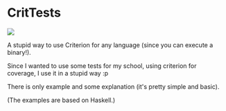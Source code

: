 # CritTests

![](https://i.pinimg.com/originals/bf/f0/d4/bff0d4921329499981eed72d2100334f.jpg)

A stupid way to use Criterion for any language (since you can execute a binary!).

Since I wanted to use some tests for my school, using criterion for coverage, I use it in a stupid way :p

There is only example and some explanation (it's pretty simple and basic).

(The examples are based on Haskell.)